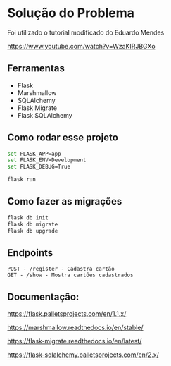 # Solução do Problema

Foi utilizado o tutorial modificado do Eduardo Mendes

https://www.youtube.com/watch?v=WzaKIRJBGXo

## Ferramentas

* Flask
* Marshmallow
* SQLAlchemy
* Flask Migrate
* Flask SQLAlchemy


## Como rodar esse projeto

```sh
set FLASK_APP=app
set FLASK_ENV=Development
set FLASK_DEBUG=True

flask run
```

## Como fazer as migrações

```sh
flask db init
flask db migrate
flask db upgrade
```

## Endpoints

```
POST - /register - Cadastra cartão
GET - /show - Mostra cartões cadastrados
```


## Documentação:

https://flask.palletsprojects.com/en/1.1.x/

https://marshmallow.readthedocs.io/en/stable/

https://flask-migrate.readthedocs.io/en/latest/

https://flask-sqlalchemy.palletsprojects.com/en/2.x/

